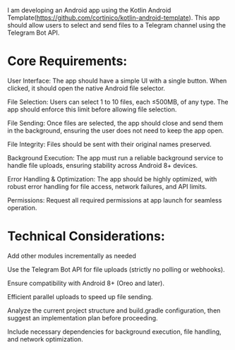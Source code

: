 I am developing an Android app using the Kotlin Android Template(https://github.com/cortinico/kotlin-android-template). This app should allow users to select and send files to a Telegram channel using the Telegram Bot API.

# Core Requirements:

User Interface: The app should have a simple UI with a single button. When clicked, it should open the native Android file selector.

File Selection: Users can select 1 to 10 files, each ≤500MB, of any type. The app should enforce this limit before allowing file selection.

File Sending: Once files are selected, the app should close and send them in the background, ensuring the user does not need to keep the app open.

File Integrity: Files should be sent with their original names preserved.

Background Execution: The app must run a reliable background service to handle file uploads, ensuring stability across Android 8+ devices.

Error Handling & Optimization: The app should be highly optimized, with robust error handling for file access, network failures, and API limits.

Permissions: Request all required permissions at app launch for seamless operation.


# Technical Considerations:

Add other modules incrementally as needed

Use the Telegram Bot API for file uploads (strictly no polling or webhooks).

Ensure compatibility with Android 8+ (Oreo and later).

Efficient parallel uploads to speed up file sending.

Analyze the current project structure and build.gradle configuration, then suggest an implementation plan before proceeding.

Include necessary dependencies for background execution, file handling, and network optimization.
